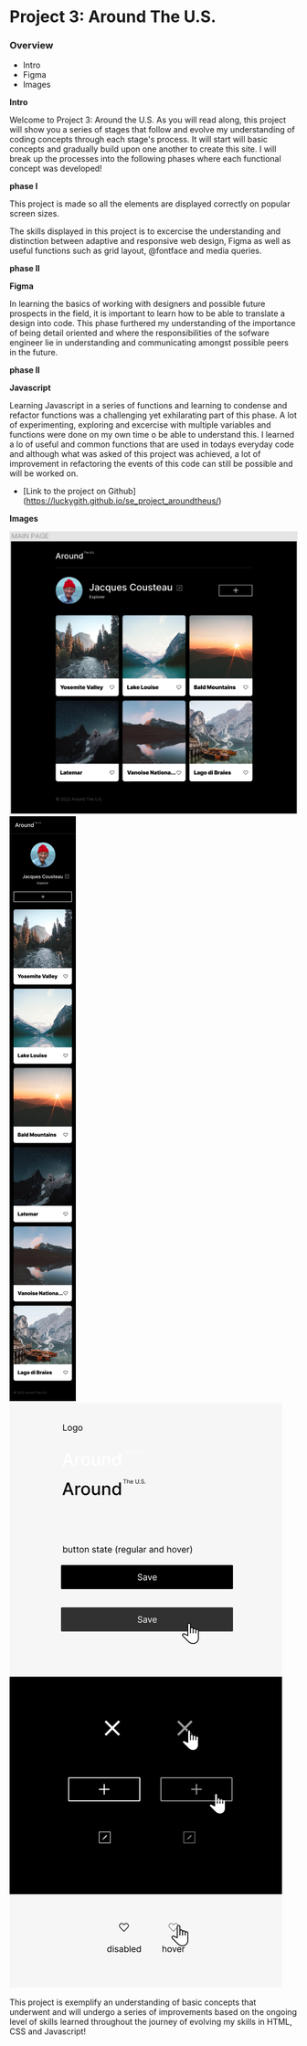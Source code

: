 # Project 3: Around The U.S.

### Overview

- Intro
- Figma
- Images

**Intro**

Welcome to Project 3: Around the U.S.
As you will read along, this project will show you a series of stages that follow and evolve my understanding of coding concepts through each stage's process. It will start will basic concepts and gradually build upon one another to create this site. I will break up the processes into the following phases where each functional concept was developed!

**phase I**

This project is made so all the elements are displayed correctly on popular screen sizes.

The skills displayed in this project is to excercise the understanding and distinction between adaptive and responsive web design, Figma as well as useful functions such as grid layout, @fontface and media queries.

**phase II**

**Figma**

In learning the basics of working with designers and possible future prospects in the field, it is important to learn how to be able to translate a design into code. This phase furthered my understanding of the importance of being detail oriented and where the responsibilities of the sofware engineer lie in understanding and communicating amongst possible peers in the future.

**phase II**

**Javascript**

Learning Javascript in a series of functions and learning to condense and refactor functions was a challenging yet exhilarating part of this phase. A lot of experimenting, exploring and excercise with multiple variables and functions were done on my own time o be able to understand this. I learned a lo of useful and common functions that are used in todays everyday code and although what was asked of this project was achieved, a lot of improvement in refactoring the events of this code can still be possible and will be worked on.

- [Link to the project on Github]
  (https://luckygith.github.io/se_project_aroundtheus/)

**Images**

![main page layout](image.png)
![mobile layout](MOBILE.png)
![ui kit](<UI KIT.png>)

This project is exemplify an understanding of basic concepts that underwent and will undergo a series of improvements based on the ongoing level of skills learned throughout the journey of evolving my skills in HTML, CSS and Javascript!
